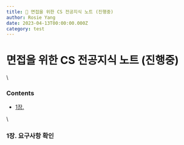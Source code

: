 ```yaml
---
title: 📖 면접을 위한 CS 전공지식 노트 (진행중)
author: Rosie Yang
date: 2023-04-13T00:00:00.000Z
category: test
---
```


# 면접을 위한 CS 전공지식 노트 (진행중)

>

\


### Contents

* [1장.](../cs/2023/04/13/CS\_interview.html#1%EC%9E%A5-%EC%9A%94%EA%B5%AC%EC%82%AC%ED%95%AD-%ED%99%95%EC%9D%B8)

\


### 1장. 요구사항 확인
